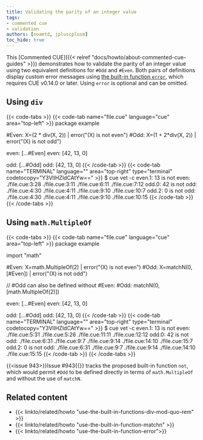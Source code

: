 ```yaml
---
title: Validating the parity of an integer value
tags:
- commented cue
- validation
authors: [noamtd, jpluscplusm]
toc_hide: true
---
```


This [Commented CUE]({{< relref "docs/howto/about-commented-cue-guides" >}})
demonstrates how to validate the parity of an integer value using two
equivalent definitions for `#Odd` and `#Even`.
Both pairs of definitions display custom error messages using
[the built-in function `error`]({{<relref"docs/howto/use-the-built-in-function-error">}}),
which requires CUE v0.14.0 or later.
Using `error` is optional and can be omitted.

<!--more-->

## Using `div`

{{< code-tabs >}}
{{< code-tab name="file.cue" language="cue" area="top-left" >}}
package example

#Even: X=(2 * div(X, 2)) | error("\(X) is not even")
#Odd:  X=(1 + 2*div(X, 2)) | error("\(X) is not odd")

even: [...#Even]
even: [42, 13, 0]

odd: [...#Odd]
odd: [42, 13, 0]
{{< /code-tab >}}
{{< code-tab name="TERMINAL" language="" area="top-right" type="terminal" codetocopy="Y3VlIHZldCAtYw==" >}}
$ cue vet -c
even.1: 13 is not even:
    ./file.cue:3:28
    ./file.cue:3:11
    ./file.cue:6:11
    ./file.cue:7:12
odd.0: 42 is not odd:
    ./file.cue:4:30
    ./file.cue:4:11
    ./file.cue:9:10
    ./file.cue:10:7
odd.2: 0 is not odd:
    ./file.cue:4:30
    ./file.cue:4:11
    ./file.cue:9:10
    ./file.cue:10:15
{{< /code-tab >}}
{{< /code-tabs >}}

## Using `math.MultipleOf`

{{< code-tabs >}}
{{< code-tab name="file.cue" language="cue" area="top-left" >}}
package example

import "math"

#Even: X=math.MultipleOf(2) | error("\(X) is not even")
#Odd:  X=matchN(0, [#Even]) | error("\(X) is not odd")

// #Odd can also be defined without #Even:
#Odd: matchN(0, [math.MultipleOf(2)])

even: [...#Even]
even: [42, 13, 0]

odd: [...#Odd]
odd: [42, 13, 0]
{{< /code-tab >}}
{{< code-tab name="TERMINAL" language="" area="top-right" type="terminal" codetocopy="Y3VlIHZldCAtYw==" >}}
$ cue vet -c
even.1: 13 is not even:
    ./file.cue:5:31
    ./file.cue:5:26
    ./file.cue:11:11
    ./file.cue:12:12
odd.0: 42 is not odd:
    ./file.cue:6:31
    ./file.cue:9:7
    ./file.cue:9:14
    ./file.cue:14:10
    ./file.cue:15:7
odd.2: 0 is not odd:
    ./file.cue:6:31
    ./file.cue:9:7
    ./file.cue:9:14
    ./file.cue:14:10
    ./file.cue:15:15
{{< /code-tab >}}
{{< /code-tabs >}}

{{<issue 943>}}Issue #943{{</issue>}} tracks the proposed built-in function
`not`, which would permit `#Odd` to be defined directly in terms of
`math.MultipleOf` and without the use of `matchN`.

## Related content

- {{< linkto/related/howto "use-the-built-in-functions-div-mod-quo-rem" >}}
- {{< linkto/related/howto "use-the-built-in-function-matchn" >}}
- {{< linkto/related/howto "use-the-built-in-function-error">}}

